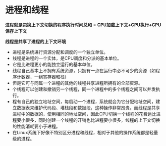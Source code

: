 # 进程和线程

**进程就是包换上下文切换的程序执行时间总和** = **CPU加载上下文+CPU执行+CPU保存上下文**

**线程是共享了进程的上下文环境**



- 进程是系统进行资源分配和调度的一个独立单位。
- 线程是进程的一个实体，是CPU调度和分派的基本单位。
- 它是比进程更小的能独立运行的基本单位。
- 线程自己基本上不拥有系统资源，只拥有一点在运行中必不可少的资源（如程序计数器，一组寄存器和栈）
- 但是它可与同属一个进程的其他的线程共享进程所拥有的全部资源。
- 个线程可以创建和撤销另一个线程，同一个进程中的多个线程之间可以并发执行。
- 程有自己的独立地址空间，每启动一个进程，系统就会为它分配地址空间，建立数据表来维护代码段、堆栈段和数据段，这种操作非常昂贵。而线程是共享进程中的数据的，使用相同的地址空间，因此CPU切换一个线程的花费远比进程要小很多，同时创建一个线程的开销也比进程要小很多，线程的上下文切换的性能消耗要小于进程。
- 在Linux系统下好像不特别区分进程和线程，相对于其他的操作系统都是轻量级的进程。
